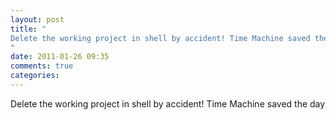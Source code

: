 ```yaml
---
layout: post
title: "
Delete the working project in shell by accident! Time Machine saved the day
"
date: 2011-01-26 09:35
comments: true
categories: 
---
```


Delete the working project in shell by accident! Time Machine saved the day


